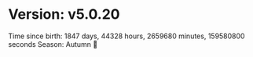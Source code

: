 # Version: v5.0.20
Time since birth: 1847 days, 44328 hours, 2659680 minutes, 159580800 seconds
Season: Autumn 🍁
